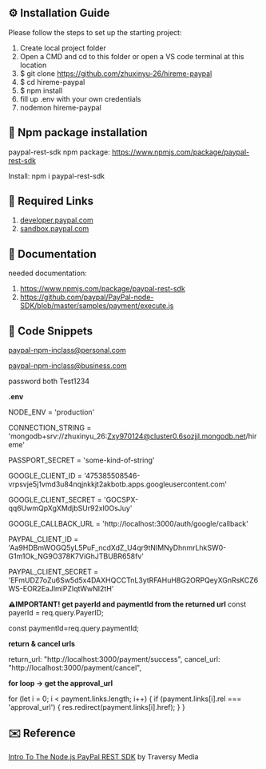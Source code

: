 ## ⚙ Installation Guide 
Please follow the steps to set up the starting project:
1. Create local project folder
2. Open a CMD and cd to this folder or open a VS code terminal at this location
3. $ git clone https://github.com/zhuxinyu-26/hireme-paypal
4. $ cd hireme-paypal
5. $ npm install
6. fill up .env with your own credentials 
7. nodemon hireme-paypal

## 🚀 Npm package installation
paypal-rest-sdk npm package:
https://www.npmjs.com/package/paypal-rest-sdk

Install: npm i paypal-rest-sdk

## 🔗 Required Links
1. [developer.paypal.com](https://developer.paypal.com)
2. [sandbox.paypal.com](https://www.sandbox.paypal.com)

## 📖 Documentation
needed documentation:
1. <a href="https://www.npmjs.com/package/paypal-rest-sdk" target="_blank">https://www.npmjs.com/package/paypal-rest-sdk</a>
2. <a href="https://github.com/paypal/PayPal-node-SDK/blob/master/samples/payment/execute.js" target="_blank">https://github.com/paypal/PayPal-node-SDK/blob/master/samples/payment/execute.js</a>

## 💬 Code Snippets

paypal-npm-inclass@personal.com

paypal-npm-inclass@business.com

password both Test1234

**.env**

NODE_ENV = 'production'

CONNECTION_STRING = 'mongodb+srv://zhuxinyu_26:Zxy970124@cluster0.6sozjjl.mongodb.net/hireme'

PASSPORT_SECRET = 'some-kind-of-string'

GOOGLE_CLIENT_ID = '475385508546-vrpsvje5j1vmd3u84nqjnkkjt2akbotb.apps.googleusercontent.com'

GOOGLE_CLIENT_SECRET = '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'

GOOGLE_CALLBACK_URL = 'http://localhost:3000/auth/google/callback'

PAYPAL_CLIENT_ID = 'Aa9HDBmWOGQ5yL5PuF_ncdXdZ_U4qr9tNIMNyDhnmrLhkSW0-G1m1Ok_NG9O378K7ViGhJTBUBR658fv'

PAYPAL_CLIENT_SECRET = 'EFmUDZ7oZu6Sw5d5x4DAXHQCCTnL3ytRFAHuH8G2ORPQeyXGnRsKCZ6WS-EOR2EaJlmiPZIqtWwNI2tH'

**⚠️IMPORTANT! get payerId and paymentId from the returned url**
const payerId = req.query.PayerID;

const paymentId=req.query.paymentId;

**return & cancel urls**

return_url: "http://localhost:3000/payment/success",
      cancel_url: "http://localhost:3000/payment/cancel",

**for loop -> get the approval_url**

for (let i = 0; i < payment.links.length; i++) {
            if (payment.links[i].rel === 'approval_url') {
              res.redirect(payment.links[i].href);
            }
          }

## ✉️ Reference
[Intro To The Node.js PayPal REST SDK](https://www.youtube.com/watch?v=7k03jobKGXM&t=1374s) by Traversy Media
